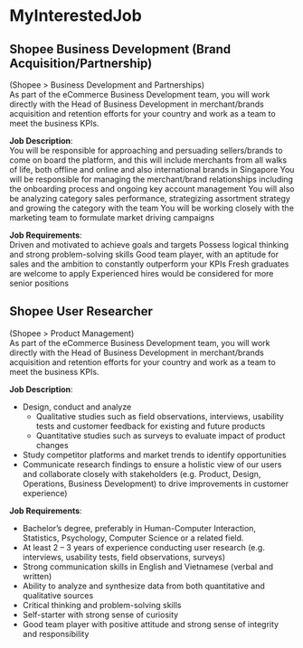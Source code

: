# MyInterestedJob
## Shopee Business Development (Brand Acquisition/Partnership)
(Shopee > Business Development and Partnerships)<br>
As part of the eCommerce Business Development team, you will work directly with the Head of Business Development in merchant/brands acquisition and retention efforts for your country and work as a team to meet the business KPIs. <br>

<b>Job Description</b>: <br>
You will be responsible for approaching and persuading sellers/brands to come on board the platform, and this will include merchants from all walks of life, both offline and online and also international brands in Singapore
You will be responsible for managing the merchant/brand relationships including the onboarding process and ongoing key account management
You will also be analyzing category sales performance, strategizing assortment strategy and growing the category with the team
You will be working closely with the marketing team to formulate market driving campaigns <br>

<b>Job Requirements</b>: <br>
Driven and motivated to achieve goals and targets 
Possess logical thinking and strong problem-solving skills
Good team player, with an aptitude for sales and the ambition to constantly outperform your KPIs
Fresh graduates are welcome to apply
Experienced hires would be considered for more senior positions<br>

## Shopee User Researcher
(Shopee > Product Management)<br>
As part of the eCommerce Business Development team, you will work directly with the Head of Business Development in merchant/brands acquisition and retention efforts for your country and work as a team to meet the business KPIs. <br>

<b>Job Description</b>: <br>
+ Design, conduct and analyze
  + Qualitative studies such as field observations, interviews, usability tests and customer feedback for existing and future products
  + Quantitative studies such as surveys to evaluate impact of product changes
+ Study competitor platforms and market trends to identify opportunities
+ Communicate research findings to ensure a holistic view of our users and collaborate closely with stakeholders (e.g. Product, Design, Operations, Business Development) to drive improvements in customer experience) <br>

<b>Job Requirements</b>: <br>
+ Bachelor’s degree, preferably in Human-Computer Interaction, Statistics, Psychology, Computer Science or a related field.
+ At least 2 – 3 years of experience conducting user research (e.g. interviews, usability tests, field observations, surveys)
+ Strong communication skills in English and Vietnamese (verbal and written)
+ Ability to analyze and synthesize data from both quantitative and qualitative sources
+ Critical thinking and problem-solving skills
+ Self-starter with strong sense of curiosity
+ Good team player with positive attitude and strong sense of integrity and responsibility<br>
